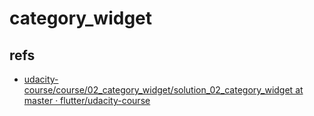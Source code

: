 # category_widget

## refs

- [udacity-course/course/02_category_widget/solution_02_category_widget at master · flutter/udacity-course](https://github.com/flutter/udacity-course/tree/master/course/02_category_widget/solution_02_category_widget)
